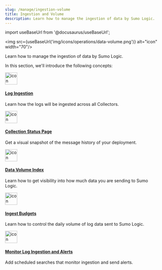 ```yaml
---
slug: /manage/ingestion-volume
title: Ingestion and Volume
description: Learn how to manage the ingestion of data by Sumo Logic.
---
```


import useBaseUrl from '@docusaurus/useBaseUrl';

<img src={useBaseUrl('img/icons/operations/data-volume.png')} alt="icon" width="70"/>

Learn how to manage the ingestion of data by Sumo Logic.

In this section, we'll introduce the following concepts:

<div className="box-wrapper" markdown="1">
<div className="box smallbox1 card">
  <div className="container">
  <a href="/docs/manage/ingestion-volume/log-ingestion"><img src={useBaseUrl('img/ingestion-volume/data-volume.png')} alt="icon" width="40"/><h4>Log Ingestion</h4></a>
  <p>Learn how the logs will be ingested across all Collectors.</p>
  </div>
</div>
<div className="box smallbox2 card">
  <div className="container">
  <a href="/docs/manage/ingestion-volume/collection-status-page"><img src={useBaseUrl('img/ingestion-volume/data-volume.png')} alt="icon" width="40"/><h4>Collection Status Page</h4></a>
  <p>Get a visual snapshot of the message history of your deployment.</p>
  </div>
</div>
<div className="box smallbox3 card">
  <div className="container">
  <a href="/docs/manage/ingestion-volume/data-volume-index"><img src={useBaseUrl('img/ingestion-volume/data-volume.png')} alt="icon" width="40"/><h4>Data Volume Index</h4></a>
  <p>Learn how to get visibility into how much data you are sending to Sumo Logic.</p>
  </div>
</div>
<div className="box smallbox4 card">
  <div className="container">
  <a href="/docs/manage/ingestion-volume/ingest-budgets"><img src={useBaseUrl('img/ingestion-volume/data-volume.png')} alt="icon" width="40"/><h4>Ingest Budgets</h4></a>
  <p>Learn how to control the daily volume of log data sent to Sumo Logic.</p>
  </div>
</div>
<div className="box smallbox5 card">
  <div className="container">
  <a href="/docs/manage/ingestion-volume/monitor-ingestion-receive-alerts"><img src={useBaseUrl('img/ingestion-volume/data-volume.png')} alt="icon" width="40"/><h4>Monitor Log Ingestion and Alerts</h4></a>
  <p>Add scheduled searches that monitor ingestion and send alerts.</p>
  </div>
</div>
</div>
